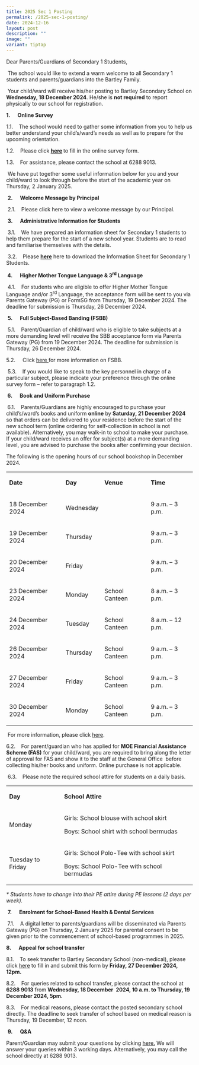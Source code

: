 ```yaml
---
title: 2025 Sec 1 Posting
permalink: /2025-sec-1-posting/
date: 2024-12-16
layout: post
description: ""
image: ""
variant: tiptap
---
```

<p>Dear Parents/Guardians of Secondary 1 Students,</p>
<p>&nbsp;The school would like to extend a warm welcome to all Secondary
1 students and parents/guardians into the Bartley Family.</p>
<p>&nbsp;Your child/ward will receive his/her posting to Bartley Secondary
School on <strong>Wednesday, 18 December 2024</strong>. He/she is <strong>not required</strong> to
report physically to our school for registration.</p>
<p><strong>1.&nbsp;&nbsp;&nbsp;&nbsp;&nbsp; Online Survey</strong>
</p>
<p>1.1.&nbsp;&nbsp;&nbsp; The school would need to gather some information
from you to help us better understand your child’s/ward’s needs as well
as to prepare for the upcoming orientation.</p>
<p>1.2.&nbsp;&nbsp;&nbsp; Please click <strong><a href="https://go.gov.sg/needsassessment2025" rel="noopener noreferrer nofollow" target="_blank"><u>here</u></a> </strong>to
fill in the online survey form.&nbsp;</p>
<p>1.3.&nbsp;&nbsp;&nbsp; For assistance, please contact the school at 6288
9013.</p>
<p>&nbsp;We have put together some useful information below for you and your
child/ward to look through before the start of the academic year on Thursday,
2 January 2025.</p>
<p>&nbsp;<strong>2.&nbsp;&nbsp;&nbsp;&nbsp;&nbsp; Welcome Message by Principal</strong>
</p>
<p>&nbsp;2.1.&nbsp;&nbsp;&nbsp; Please click here to view a welcome message
by our Principal.</p>
<p>&nbsp;<strong>3.&nbsp;&nbsp;&nbsp;&nbsp;&nbsp; Administrative Information for Students</strong>
</p>
<p>&nbsp;3.1.&nbsp;&nbsp;&nbsp; We have prepared an information sheet for
Secondary 1 students to help them prepare for the start of a new school
year. Students are to read and familiarise themselves with the details.</p>
<p>&nbsp;3.2.&nbsp;&nbsp;&nbsp; Please <strong><a href="/files/2025_Secondary_1_Information_Sheet_updated_16_Dec.pdf" rel="noopener nofollow" target="_blank">here</a></strong> here
to download the Information Sheet for Secondary 1 Students.</p>
<p><strong>&nbsp;4.&nbsp;&nbsp;&nbsp;&nbsp;&nbsp; Higher Mother Tongue Language &amp; 3<sup>rd</sup> Language</strong>
</p>
<p>&nbsp;4.1.&nbsp;&nbsp;&nbsp; For students who are eligible to offer Higher
Mother Tongue Language and/or 3<sup>rd</sup> Language, the acceptance form
will be sent to you via Parents Gateway (PG) or FormSG from Thursday, 19
December 2024. The deadline for submission is Thursday, 26 December 2024.</p>
<p>&nbsp;<strong>5.&nbsp;&nbsp;&nbsp;&nbsp;&nbsp; Full Subject-Based Banding (FSBB)</strong>
</p>
<p>&nbsp;5.1.&nbsp;&nbsp;&nbsp; Parent/Guardian of child/ward who is eligible
to take subjects at a more demanding level will receive the SBB acceptance
form via Parents Gateway (PG) from 19 December 2024. The deadline for submission
is Thursday, 26 December 2024.</p>
<p>5.2.&nbsp;&nbsp;&nbsp; &nbsp;Click <a href="https://www.moe.gov.sg/microsites/psle-fsbb/full-subject-based-banding/main.html" rel="noopener nofollow" target="_blank">here </a>for
more information on FSBB.</p>
<p>&nbsp;5.3.&nbsp;&nbsp;&nbsp; If you would like to speak to the key personnel
in charge of a particular subject, please indicate your preference through
the online survey form – refer to paragraph 1.2.</p>
<p><strong>&nbsp;6.&nbsp;&nbsp;&nbsp;&nbsp;&nbsp; Book and Uniform Purchase</strong>
</p>
<p><strong>&nbsp;</strong>6.1.&nbsp;&nbsp;&nbsp; Parents/Guardians are highly
encouraged to purchase your child’s/ward’s books and uniform <strong>online</strong> by <strong>Saturday, 21 December 2024</strong> so
that orders can be delivered to your residence before the start of the
new school term (online ordering for self-collection in school is not available).
Alternatively, you may walk-in to school to make your purchase. If your
child/ward receives an offer for subject(s) at a more demanding level,
you are advised to purchase the books after confirming your decision.</p>
<p>The following is the opening hours of our school bookshop in December
2024.&nbsp;</p>
<table style="minWidth: 100px">
<colgroup>
<col>
<col>
<col>
<col>
</colgroup>
<tbody>
<tr>
<td rowspan="1" colspan="1">
<p><strong>Date</strong>
</p>
</td>
<td rowspan="1" colspan="1">
<p><strong>Day</strong>
</p>
</td>
<td rowspan="1" colspan="1">
<p><strong>Venue</strong>
</p>
</td>
<td rowspan="1" colspan="1">
<p><strong>Time</strong>
</p>
</td>
</tr>
<tr>
<td rowspan="1" colspan="1">
<p>18 December 2024</p>
</td>
<td rowspan="1" colspan="1">
<p>Wednesday</p>
</td>
<td rowspan="1" colspan="1">
<p></p>
</td>
<td rowspan="1" colspan="1">
<p>9 a.m. – 3 p.m.</p>
</td>
</tr>
<tr>
<td rowspan="1" colspan="1">
<p>19 December 2024</p>
</td>
<td rowspan="1" colspan="1">
<p>Thursday</p>
</td>
<td rowspan="1" colspan="1">
<p></p>
</td>
<td rowspan="1" colspan="1">
<p>9 a.m. – 3 p.m.</p>
</td>
</tr>
<tr>
<td rowspan="1" colspan="1">
<p>20 December 2024</p>
</td>
<td rowspan="1" colspan="1">
<p>Friday</p>
</td>
<td rowspan="1" colspan="1">
<p></p>
</td>
<td rowspan="1" colspan="1">
<p>9 a.m. – 3 p.m.</p>
</td>
</tr>
<tr>
<td rowspan="1" colspan="1">
<p>23 December 2024</p>
</td>
<td rowspan="1" colspan="1">
<p>Monday</p>
</td>
<td rowspan="1" colspan="1">
<p>School Canteen</p>
</td>
<td rowspan="1" colspan="1">
<p>8 a.m. – 3 p.m.</p>
</td>
</tr>
<tr>
<td rowspan="1" colspan="1">
<p>24 December 2024</p>
</td>
<td rowspan="1" colspan="1">
<p>Tuesday</p>
</td>
<td rowspan="1" colspan="1">
<p>School Canteen</p>
</td>
<td rowspan="1" colspan="1">
<p>8 a.m. – 12 p.m.</p>
</td>
</tr>
<tr>
<td rowspan="1" colspan="1">
<p>26 December 2024</p>
</td>
<td rowspan="1" colspan="1">
<p>Thursday</p>
</td>
<td rowspan="1" colspan="1">
<p>School Canteen</p>
</td>
<td rowspan="1" colspan="1">
<p>9 a.m. – 3 p.m.</p>
</td>
</tr>
<tr>
<td rowspan="1" colspan="1">
<p>27 December 2024</p>
</td>
<td rowspan="1" colspan="1">
<p>Friday</p>
</td>
<td rowspan="1" colspan="1">
<p>School Canteen</p>
</td>
<td rowspan="1" colspan="1">
<p>9 a.m. – 3 p.m.</p>
</td>
</tr>
<tr>
<td rowspan="1" colspan="1">
<p>30 December 2024</p>
</td>
<td rowspan="1" colspan="1">
<p>Monday</p>
</td>
<td rowspan="1" colspan="1">
<p>School Canteen</p>
</td>
<td rowspan="1" colspan="1">
<p>9 a.m. – 3 p.m.</p>
</td>
</tr>
</tbody>
</table>
<p>&nbsp;For more information, please click <a href="https://www.bartleysec.moe.edu.sg/information/parents/purchase-of-books-n-school-uniform/" rel="noopener nofollow" target="_blank">here</a>.</p>
<p>6.2.&nbsp;&nbsp;&nbsp; For parent/guardian who has applied for <strong>MOE Financial Assistance Scheme (FAS)</strong> for
your child/ward, you are required to bring along the letter of approval
for FAS and show it to the staff at the General Office &nbsp;before collecting
his/her books and uniform. Online purchase is not applicable.</p>
<p>&nbsp;6.3.&nbsp;&nbsp;&nbsp; Please note the required school attire for
students on a daily basis.&nbsp;</p>
<table style="minWidth: 50px">
<colgroup>
<col>
<col>
</colgroup>
<tbody>
<tr>
<td rowspan="1" colspan="1">
<p><strong>Day</strong>
</p>
</td>
<td rowspan="1" colspan="1">
<p><strong>School Attire</strong>
</p>
</td>
</tr>
<tr>
<td rowspan="1" colspan="1">
<p>Monday</p>
</td>
<td rowspan="1" colspan="1">
<p>Girls: School blouse with school skirt</p>
<p>Boys: School shirt with school bermudas</p>
</td>
</tr>
<tr>
<td rowspan="1" colspan="1">
<p>Tuesday to Friday</p>
</td>
<td rowspan="1" colspan="1">
<p>Girls: School Polo-Tee with school skirt</p>
<p>Boys: School Polo-Tee with school bermudas</p>
</td>
</tr>
</tbody>
</table>
<p><em>* Students have to change into their PE attire during PE lessons (2 days per week).</em>
</p>
<p>&nbsp;<strong>7.&nbsp;&nbsp;&nbsp;&nbsp;&nbsp; Enrolment for School-Based Health &amp; Dental Services</strong>
</p>
<p><strong>&nbsp;</strong>7.1.&nbsp;&nbsp;&nbsp; A digital letter to parents/guardians
will be disseminated via Parents Gateway (PG) on Thursday, 2 January 2025
for parental consent to be given prior to the commencement of school-based
programmes in 2025.</p>
<p><strong>8.&nbsp;&nbsp;&nbsp;&nbsp;&nbsp; Appeal for school transfer</strong>
</p>
<p>8.1.&nbsp;&nbsp;&nbsp; To seek transfer to Bartley Secondary School (non-medical),
please click <a href="https://go.gov.sg/bartley-s1appeal" rel="noopener nofollow" target="_blank">here</a> to
fill in and submit this form by <strong>Friday, 27 December 2024, 12pm.</strong>
</p>
<p>8.2.&nbsp;&nbsp;&nbsp; For queries related to school transfer, please
contact the school at <strong>6288 9013</strong> from <strong>Wednesday, 18 December</strong>&nbsp;<strong> 2024, 10 a.m. to Thursday, 19 December 2024, 5pm.</strong>
</p>
<p>8.3.&nbsp;&nbsp;&nbsp; For medical reasons, please contact the posted
secondary school directly. The deadline to seek transfer of school based
on medical reason is Thursday, 19 December, 12 noon.</p>
<p>&nbsp;<strong>9.&nbsp;&nbsp;&nbsp;&nbsp;&nbsp; Q&amp;A</strong>
</p>
<p>Parent/Guardian may submit your questions by clicking <a href="https://go.gov.sg/enquiry2024" rel="noopener nofollow" target="_blank">here.</a> We
will answer your queries within 3 working days. Alternatively, you may
call the school directly at 6288 9013.</p>
<p></p>
<p>&nbsp;</p>